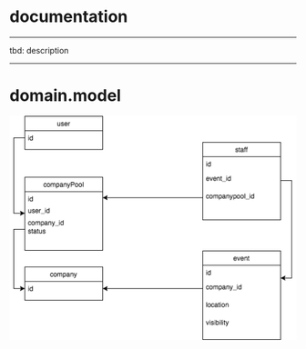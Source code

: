 # documentation

___
tbd: description
___
# domain.model
![domain.model](https://github.com/satuk/cama-api/blob/master/domain.model.png)

